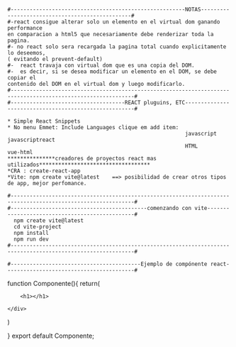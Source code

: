     #-------------------------------------------------------NOTAS------------------------------------------------#
    #-react consigue alterar solo un elemento en el virtual dom ganando performance
    en comparacion a html5 que necesariamente debe renderizar toda la pagina.
    #- no react solo sera recargada la pagina total cuando explicitamente lo deseemos,
    ( evitando el prevent-default)
    #-  react travaja con virtual dom que es una copia del DOM.
    #-  es decir, si se desea modificar un elemento en el DOM, se debe copiar el
    contenido del DOM en el virtual dom y luego modificarlo.
    #-------------------------------------------------------------------------------------------------------------#
    #------------------------------------REACT pluguins, ETC------------------------------------------------------#

    * Simple React Snippets
    * No menu Emmet: Include Languages clique em add item:
                                                            javascript      javascriptreact
                                                            HTML            vue-html
    ***************creadores de proyectos react mas utilizados***********************************
    *CRA : create-react-app
    *Vite: npm create vite@latest    ==> posibilidad de crear otros tipos de app, mejor perfomance.

    #-------------------------------------------------------------------------------------------------------------#
    #-------------------------------------------comenzando con vite-----------------------------------------------#
      npm create vite@latest
      cd vite-project
      npm install
      npm run dev
    #-------------------------------------------------------------------------------------------------------------#

    #-----------------------------------------Ejemplo de compónente react-----------------------------------------#

function Componente(){
return(

<div>

        <h1></h1>

    </div>

)

}
export default Componente;

